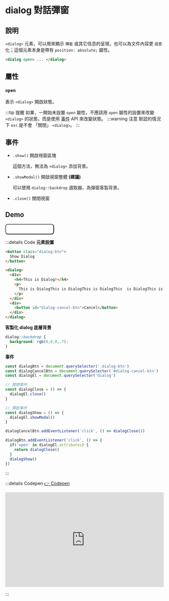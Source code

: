 # dialog 對話彈窗

<style scope>
  dialog {
    border-radius: 8px;
    background: white;
    color: black;
  }
  dialog::backdrop {
    background: rgb(0,0,0,.7);
  }

  dialog > div {
    min-width: 300px;
    max-width: 450px;
  }

  dialog h4 {
    font-size: 1.2rem;
    padding-bottom: .5rem;
    border-bottom: 1px solid #eee;
  }
  .text-right {
    text-align: right;
  }
</style>

<script>
  export default {
    mounted() {
      const dialogBtn = document.querySelector('.dialog-btn')
      const dialogCancelBtn = document.querySelector('#dialog-cancel-btn')
      const dialogEl = document.querySelector('dialog')

      const dialogClose = () => {
        dialogEl.close()
      }
      const dialogShow = () => {
        dialogEl.showModal()
      }

      dialogCancelBtn.addEventListener('click', () => dialogClose())

      dialogBtn.addEventListener('click', () => {
        if('open' in dialogEl.attributes) {
          return dialogClose()
        }
        dialogShow()
      })
    }
  }
</script>

## 說明
`<dialog>` 元素，可以用來顯示 `彈窗` 或其它信息的呈現，也可以為文件內容更 `語意` 化；這個元素本身是帶有 `position: absolute;` 屬性。

```html
<dialog open> ... </dialog>
```

## 屬性

### `open`
表示 `<dialog>` 開啟狀態。

:::tip 提醒
如果，一開始未設置 `open` 屬性，不應該用 `open` 屬性的設置來改變 `<dialog>` 的狀態，而是使用 [事件](/Html/dialog#事件) API 來改變狀態。
:::warning 注意
默認的情況下 `esc` 是不會 「關閉」 `<dialog>`。
:::

## 事件
- `.show()` 開啟視窗區塊
  
  這個方法，無法為 `<dialog>` 添加背景。

- `.showModal()` 開啟視窗整體 **(建議)**

  可以使用 `dialog::backdrop` 選取器，為彈窗客製背景。

- `.close()` 關閉視窗

## Demo

<button class="dialog-btn" style="background: var(--vp-c-brand-dark); color: white; padding: .3rem 1rem; border-radius: 8px;">
  試試看 Show Dialog
</button>

<dialog>
  <div>
    <h4>This is Dialog!</h4>
    <p>This is DialogThis is DialogThis is DialogThis  is DialogThis is Dialog is DialogThis is Dialog is DialogThis is Dialog</p>
  </div>
  <div class="text-right">
    <button id="dialog-cancel-btn" style="border:1px solid var(--vp-c-brand-dark); color: var(--vp-c-brand-dark); padding: .3rem 1rem; border-radius: 8px;">
      Cancel
    </button>
  </div>
</dialog>

:::details Code
**元素設置**
```html {5-15}
<button class="dialog-btn">
  Show Dialog
</button>

<dialog>
  <div>
    <h4>This is Dialog!</h4>
    <p>
      This is DialogThis is DialogThis is DialogThis  is DialogThis is Dialog is DialogThis is Dialog is DialogThis is Dialog
    </p>
  </div>
  <div>
    <button id="dialog-cancel-btn">Cancel</button>
  </div>
</dialog>
```
**客製化 dialog 底層背景**
```css
dialog::backdrop {
  background: rgb(0,0,0,.7);
}
```
**事件**
```js {3,6-9,11-13}
const dialogBtn = document.querySelector('.dialog-btn')
const dialogCancelBtn = document.querySelector('#dialog-cancel-btn')
const dialogEl = document.querySelector('dialog')

// 關閉事件
const dialogClose = () => {
  dialogEl.close()
}

// 開啟事件
const dialogShow = () => {
  dialogEl.showModal()
}

dialogCancelBtn.addEventListener('click', () => dialogClose())

dialogBtn.addEventListener('click', () => {
  if('open' in dialogEl.attributes) {
    return dialogClose()
  }
  dialogShow()
})
```
:::

:::details Codepen
[👉 Codepen](https://codepen.io/naiky/pen/xxjoLzR)

<iframe height="300" style="width: 100%;" scrolling="no" title="[html] dialog" src="https://codepen.io/naiky/embed/xxjoLzR?default-tab=result" frameborder="no" loading="lazy" allowtransparency="true" allowfullscreen="true">
  See the Pen <a href="https://codepen.io/naiky/pen/xxjoLzR">
  [html] dialog</a> by Naiky (<a href="https://codepen.io/naiky">@naiky</a>)
  on <a href="https://codepen.io">CodePen</a>.
</iframe>

:::